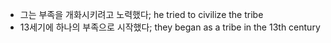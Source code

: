 * 그는 부족을 개화시키려고 노력했다; he tried to civilize the tribe	
* 13세기에 하나의 부족으로 시작했다; they began as a tribe in the 13th century
